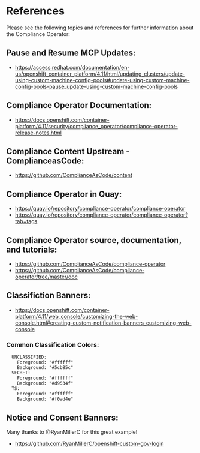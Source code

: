 # References

Please see the following topics and references for further information about the Compliance Operator:

## Pause and Resume MCP Updates:
- https://access.redhat.com/documentation/en-us/openshift_container_platform/4.11/html/updating_clusters/update-using-custom-machine-config-pools#update-using-custom-machine-config-pools-pause_update-using-custom-machine-config-pools

## Compliance Operator Documentation:
- https://docs.openshift.com/container-platform/4.11/security/compliance_operator/compliance-operator-release-notes.html

## Compliance Content Upstream - ComplianceasCode:

- https://github.com/ComplianceAsCode/content

## Compliance Operator in Quay:

- https://quay.io/repository/compliance-operator/compliance-operator
- https://quay.io/repository/compliance-operator/compliance-operator?tab=tags

## Compliance Operator source, documentation, and tutorials:

- https://github.com/ComplianceAsCode/compliance-operator
- https://github.com/ComplianceAsCode/compliance-operator/tree/master/doc

## Classifiction Banners:
- https://docs.openshift.com/container-platform/4.11/web_console/customizing-the-web-console.html#creating-custom-notification-banners_customizing-web-console

### Common Classification Colors:
```
  UNCLASSIFIED: 
    Foreground: "#ffffff"
    Background: "#5cb85c"
  SECRET:
    Foreground: "#ffffff"
    Background: "#d9534f"
  TS:
    Foreground: "#ffffff"
    Background: "#f0ad4e" 
```
## Notice and Consent Banners:
Many thanks to @RyanMillerC for this great example! 
- https://github.com/RyanMillerC/openshift-custom-gov-login
